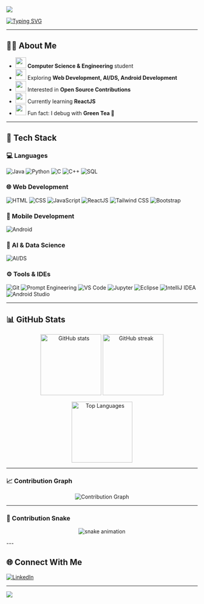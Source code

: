 <!-- Banner -->
<img src="https://capsule-render.vercel.app/api?type=waving&color=0:ff6ec4,100:7873f5&height=200&section=header&text=Mrunali%20Badgujar&fontSize=40&fontColor=fff&animation=fadeIn" />

<!-- Typing animation -->
[![Typing SVG](https://readme-typing-svg.demolab.com?font=Fira+Code&weight=600&size=22&pause=1000&color=F75C7E&width=600&lines=Hello+World!+👋;Passionate+Developer+%26+Learner;Exploring+Web%2C+AI%2C+Android%2C+Open+Source)](https://git.io/typing-svg)

---

## 👩‍💻 About Me  

- <img src="https://media1.giphy.com/media/v1.Y2lkPTc5MGI3NjExYWo4YmwxeWJjZGt2b2diY2Vpb2xoZXlxODlka25sczVnc3BmNXAwZyZlcD12MV9pbnRlcm5hbF9naWZfYnlfaWQmY3Q9Zw/9ForTF8hGB1CB6DtFu/giphy.gif" width="28"> **Computer Science & Engineering** student
- <img src="https://media0.giphy.com/media/v1.Y2lkPTc5MGI3NjExOGliOGQ1dTRmMXl3bm45bGhsNGdsaWViMjN0Mm9qZ29peHlpdzlscCZlcD12MV9pbnRlcm5hbF9naWZfYnlfaWQmY3Q9Zw/ZSZTGUtpQr0u7cfveB/giphy.gif" width="28"> Exploring **Web Development, AI/DS, Android Development** 
- <img src="https://media.giphy.com/media/QssGEmpkyEOhBCb7e1/giphy.gif" width="28"> Interested in **Open Source Contributions**  
- <img src="https://media.giphy.com/media/L1R1tvI9svkIWwpVYr/giphy.gif" width="28"> Currently learning **ReactJS**  
- <img src="https://media0.giphy.com/media/v1.Y2lkPTc5MGI3NjExYWI4NHMyM3ozY2NhcGJyM3U0d2g3MnNpcm16NnI4NDM0MGh1bjB0MyZlcD12MV9pbnRlcm5hbF9naWZfYnlfaWQmY3Q9Zw/iDvCzaRjNV61J5jtc0/giphy.gif" width="28" height="28"> Fun fact: I debug with **Green Tea 🍵**
---

## 🚀 Tech Stack

### 💻 Languages  
![Java](https://img.shields.io/badge/Java-ED8B00?style=for-the-badge&logo=openjdk&logoColor=white)
![Python](https://img.shields.io/badge/Python-3776AB?style=for-the-badge&logo=python&logoColor=white)
![C](https://img.shields.io/badge/C-00599C?style=for-the-badge&logo=c&logoColor=white)
![C++](https://img.shields.io/badge/C++-00599C?style=for-the-badge&logo=c%2B%2B&logoColor=white)
![SQL](https://img.shields.io/badge/SQL-003B57?style=for-the-badge&logo=sqlite&logoColor=white)


### 🌐 Web Development  
![HTML](https://img.shields.io/badge/HTML5-E34F26?style=for-the-badge&logo=html5&logoColor=white)
![CSS](https://img.shields.io/badge/CSS3-1572B6?style=for-the-badge&logo=css3&logoColor=white)
![JavaScript](https://img.shields.io/badge/JavaScript-323330?style=for-the-badge&logo=javascript&logoColor=F7DF1E)
![ReactJS](https://img.shields.io/badge/ReactJS-61DAFB?style=for-the-badge&logo=react&logoColor=black)
![Tailwind CSS](https://img.shields.io/badge/Tailwind_CSS-38B2AC?style=for-the-badge&logo=tailwind-css&logoColor=white)
![Bootstrap](https://img.shields.io/badge/Bootstrap-563D7C?style=for-the-badge&logo=bootstrap&logoColor=white)

### 📱 Mobile Development  
![Android](https://img.shields.io/badge/Android-3DDC84?style=for-the-badge&logo=android&logoColor=white)

### 🤖 AI & Data Science  
![AI/DS](https://img.shields.io/badge/AI%2FDS-FF6F00?style=for-the-badge&logo=ai&logoColor=white)

### ⚙️ Tools & IDEs  
![Git](https://img.shields.io/badge/Git-F05033?style=for-the-badge&logo=git&logoColor=white)
![Prompt Engineering](https://img.shields.io/badge/Prompt_Engineering-8E44AD?style=for-the-badge&logo=openai&logoColor=white)
![VS Code](https://img.shields.io/badge/VS_Code-0078D4?style=for-the-badge&logo=visual-studio-code&logoColor=white)
![Jupyter](https://img.shields.io/badge/Jupyter-F37626?style=for-the-badge&logo=jupyter&logoColor=white)
![Eclipse](https://img.shields.io/badge/Eclipse-2C2255?style=for-the-badge&logo=eclipse&logoColor=white)
![IntelliJ IDEA](https://img.shields.io/badge/IntelliJ_IDEA-000000?style=for-the-badge&logo=intellij-idea&logoColor=white)
![Android Studio](https://img.shields.io/badge/Android_Studio-3DDC84?style=for-the-badge&logo=android-studio&logoColor=white)

---

## 📊 GitHub Stats  
<p align="center">
  <img src="https://github-readme-stats.vercel.app/api?username=Mrunalisa&show_icons=true&theme=radical" alt="GitHub stats" height="160px"/>
  <img src="https://github-readme-streak-stats.herokuapp.com/?user=Mrunalisa&theme=radical" alt="GitHub streak" height="160px"/>
</p>

<p align="center">
  <img src="https://github-readme-stats.vercel.app/api/top-langs/?username=Mrunalisa&layout=compact&theme=radical" alt="Top Languages" height="160px"/>
</p>

---

### 📈 Contribution Graph
<p align="center">
  <img src="https://github-readme-activity-graph.vercel.app/graph?username=Mrunalisa&theme=react-dark&hide_border=true" alt="Contribution Graph"/>
</p>

---
### 🐍 Contribution Snake
<p align="center">
  <img src="https://github.com/Mrunalisa/Mrunalisa/blob/output/github-contribution-grid-snake.svg" alt="snake animation"/>
</p>
---

## 🌐 Connect With Me  
[![LinkedIn](https://img.shields.io/badge/LinkedIn-0A66C2?style=for-the-badge&logo=linkedin&logoColor=white)](https://www.linkedin.com/in/mrunali-badgujar?utm_source=share&utm_campaign=share_via&utm_content=profile&utm_medium=android_app)

---

<!-- Footer animation -->
<img src="https://capsule-render.vercel.app/api?type=waving&color=0:ff6ec4,100:7873f5&height=120&section=footer" />

